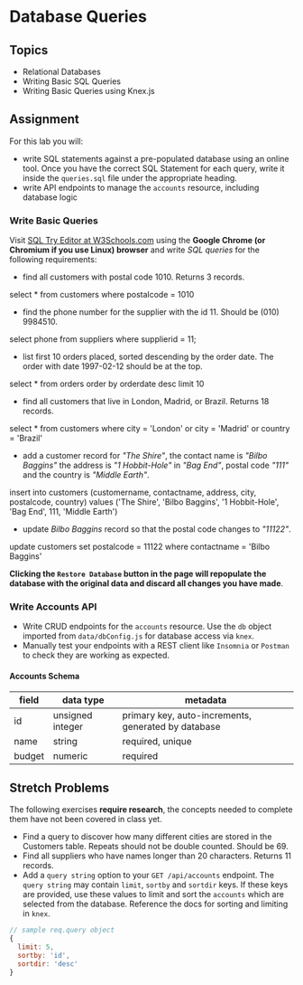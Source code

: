 # Database Queries

## Topics

- Relational Databases
- Writing Basic SQL Queries
- Writing Basic Queries using Knex.js

## Assignment

For this lab you will:

- write SQL statements against a pre-populated database using an online tool. Once you have the correct SQL Statement for each query, write it inside the `queries.sql` file under the appropriate heading.
- write API endpoints to manage the `accounts` resource, including database logic

### Write Basic Queries

Visit [SQL Try Editor at W3Schools.com](https://www.w3schools.com/Sql/tryit.asp?filename=trysql_select_top) using the **Google Chrome (or Chromium if you use Linux) browser** and write _SQL queries_ for the following requirements:

- find all customers with postal code 1010. Returns 3 records.

select \* from customers where postalcode = 1010

- find the phone number for the supplier with the id 11. Should be (010) 9984510.

select phone from suppliers where supplierid = 11;

- list first 10 orders placed, sorted descending by the order date. The order with date 1997-02-12 should be at the top.

select \* from orders order by orderdate desc limit 10

- find all customers that live in London, Madrid, or Brazil. Returns 18 records.

select \* from customers where city = 'London' or city = 'Madrid' or country = 'Brazil'

- add a customer record for _"The Shire"_, the contact name is _"Bilbo Baggins"_ the address is _"1 Hobbit-Hole"_ in _"Bag End"_, postal code _"111"_ and the country is _"Middle Earth"_.

insert into customers (customername, contactname, address, city, postalcode, country) values ('The Shire', 'Bilbo Baggins', '1 Hobbit-Hole', 'Bag End', 111, 'Middle Earth')

- update _Bilbo Baggins_ record so that the postal code changes to _"11122"_.

update customers set postalcode = 11122 where contactname = 'Bilbo Baggins'

**Clicking the `Restore Database` button in the page will repopulate the database with the original data and discard all changes you have made**.

### Write Accounts API

- Write CRUD endpoints for the `accounts` resource. Use the `db` object imported from `data/dbConfig.js` for database access via `knex`.
- Manually test your endpoints with a REST client like `Insomnia` or `Postman` to check they are working as expected.

#### Accounts Schema

| field  | data type        | metadata                                            |
| ------ | ---------------- | --------------------------------------------------- |
| id     | unsigned integer | primary key, auto-increments, generated by database |
| name   | string           | required, unique                                    |
| budget | numeric          | required                                            |

## Stretch Problems

The following exercises **require research**, the concepts needed to complete them have not been covered in class yet.

- Find a query to discover how many different cities are stored in the Customers table. Repeats should not be double counted. Should be 69.
- Find all suppliers who have names longer than 20 characters. Returns 11 records.
- Add a `query string` option to your `GET /api/accounts` endpoint. The `query string` may contain `limit`, `sortby` and `sortdir` keys. If these keys are provided, use these values to limit and sort the `accounts` which are selected from the database. Reference the docs for sorting and limiting in `knex`.

```js
// sample req.query object
{
  limit: 5,
  sortby: 'id',
  sortdir: 'desc'
}
```
